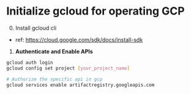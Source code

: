 # Initialize gcloud for operating GCP
0. Install gcloud cli
  - ref: https://cloud.google.com/sdk/docs/install-sdk

1. **Authenticate and Enable APIs**
```bash
gcloud auth login
gcloud config set project [your_project_name]

# Authorize the specific api in gcp
gcloud services enable artifactregistry.googleapis.com
```

